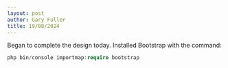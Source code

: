 ```yaml
---
layout: post
author: Gary Fuller
title: 19/08/2024
---
```


Began to complete the design today. Installed Bootstrap with the command:

```php
php bin/console importmap:require bootstrap
```
